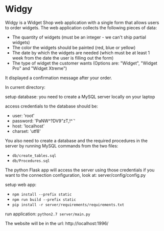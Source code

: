 # Widgy

Widgy is a Widget Shop web application with a single form that allows users to order widgets. The web application collects the following pieces of data:
- The quantity of widgets (must be an integer - we can't ship partial widgets)
- The color the widgets should be painted (red, blue or yellow)
- The date by which the widgets are needed (which must be at least 1 week from the date the user is filling out the form)
- The type of widget the customer wants (Options are: "Widget", "Widget Pro" and "Widget Xtreme")

It displayed a confirmation message after your order.

In current directory:

setup database:
you need to create a MySQL server locally on your laptop

access credentials to the database should be:
 - user: 'root'
 - password: 'PaNW^?DV9"zT,!^`'
 - host: 'localhost'
 - charset: 'utf8'

You also need to create a database and the required procedures in the server by running MySQL commands from the two files:
- `db/create_tables.sql`
- `db/Procedures.sql`

The python Flask app will access the server using those credentials if you want to the connection configuration, look at:
server/config/config.py

setup web app:
- `npm install --prefix static`
- `npm run build --prefix static`
- `pip install -r server/requirements/requirements.txt`

run application:
 `python2.7 server/main.py`

The website will be in the url: http://localhost:1996/
